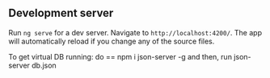 ## Development server

Run `ng serve` for a dev server. Navigate to `http://localhost:4200/`. The app will automatically reload if you change any of the source files.

To get virtual DB running:
do == npm i json-server -g and then, run
json-server db.json

